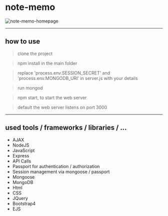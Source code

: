 # note-memo

![note-memo-homepage](./readme-rsc/notememo-homepage.png)

---

## how to use

> clone the project

> npm install in the main folder

> replace 'process.env.SESSION_SECRET' and 'process.env.MONGODB_URI' in server.js with your details

> run mongod

> npm start, to start the web server

> default the web server listens on port 3000

---

## used tools / frameworks / libraries / ...

- AJAX
- NodeJS
- JavaScript
- Express
- API Calls
- Passport for authentication / authorization
- Session management via mongoose / passport
- Mongoose
- MongoDB
- Html
- CSS
- JQuery
- Bootstrap4
- EJS